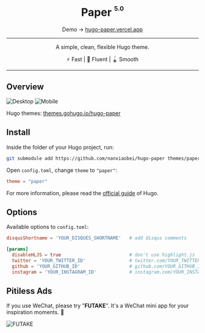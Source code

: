 <div align="center">
<h1>Paper <sup><sup><sub>5.0</sub></sup></sup></h1>

Demo → [hugo-paper.vercel.app](https://hugo-paper.vercel.app/)

<hr />

A simple, clean, flexible Hugo theme.

⚡️ Fast | 🦋 Fluent | 🪀 Smooth

</div>

---

## Overview

![Desktop](https://raw.githubusercontent.com/nanxiaobei/hugo-paper/master/images/screenshot.png)
![Mobile](https://raw.githubusercontent.com/nanxiaobei/hugo-paper/master/images/screenshot_mobile.png)

Hugo themes: [themes.gohugo.io/hugo-paper](https://themes.gohugo.io/hugo-paper/)

## Install

Inside the folder of your Hugo project, run:

```bash
git submodule add https://github.com/nanxiaobei/hugo-paper themes/paper
```

Open `config.toml`, change `theme` to `"paper"`:

```toml
theme = "paper"
```

For more information, please read the [official guide](https://gohugo.io/getting-started/quick-start/#step-3-add-a-theme) of Hugo.

## Options

Available options to `config.toml`:

```toml
disqusShortname = 'YOUR_DISQUES_SHORTNAME'   # add disqus comments

[params]
  disableHLJS = true                         # don't use highlight.js
  twitter = 'YOUR_TWITTER_ID'                # twitter.com/YOUR_TWITTER_ID
  github = 'YOUR_GITHUB_ID'                  # github.com/YOUR_GITHUB_ID
  instagram = 'YOUR_INSTAGRAM_ID'            # instagram.com/YOUR_INSTAGRAM_ID
```

## Pitiless Ads

If you use WeChat, please try "**FUTAKE**". It's a WeChat mini app for your inspiration moments. 🌈

![FUTAKE](https://s3.jpg.cm/2021/04/22/TDQuS.png)
